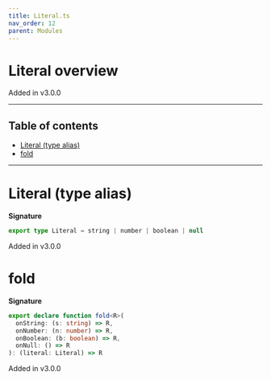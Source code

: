 ```yaml
---
title: Literal.ts
nav_order: 12
parent: Modules
---
```


# Literal overview

Added in v3.0.0

---

<h2 class="text-delta">Table of contents</h2>

- [Literal (type alias)](#literal-type-alias)
- [fold](#fold)

---

# Literal (type alias)

**Signature**

```ts
export type Literal = string | number | boolean | null
```

Added in v3.0.0

# fold

**Signature**

```ts
export declare function fold<R>(
  onString: (s: string) => R,
  onNumber: (n: number) => R,
  onBoolean: (b: boolean) => R,
  onNull: () => R
): (literal: Literal) => R
```

Added in v3.0.0
